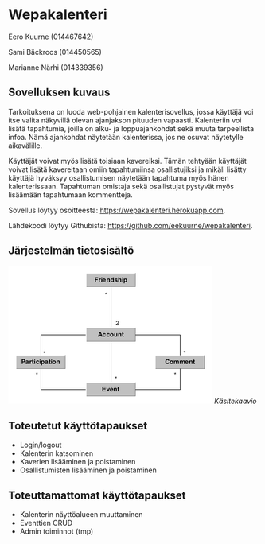 # Wepakalenteri
Eero Kuurne (014467642)


Sami Bäckroos (014450565)


Marianne Närhi (014339356)



## Sovelluksen kuvaus

Tarkoituksena on luoda web-pohjainen kalenterisovellus, jossa käyttäjä voi itse valita näkyvillä olevan ajanjakson pituuden vapaasti. Kalenteriin voi lisätä tapahtumia, joilla on alku- ja loppuajankohdat sekä muuta tarpeellista infoa. Nämä ajankohdat näytetään kalenterissa, jos ne osuvat näytetylle aikavälille. 


Käyttäjät voivat myös lisätä toisiaan kavereiksi. Tämän tehtyään käyttäjät voivat lisätä kavereitaan omiin tapahtumiinsa osallistujiksi ja mikäli lisätty käyttäjä hyväksyy osallistumisen näytetään tapahtuma myös hänen kalenterissaan. Tapahtuman omistaja sekä osallistujat pystyvät myös lisäämään tapahtumaan kommentteja.

Sovellus löytyy osoitteesta: https://wepakalenteri.herokuapp.com.


Lähdekoodi löytyy Githubista: https://github.com/eekuurne/wepakalenteri.


## Järjestelmän tietosisältö

![Käsitekaavio](relations.png)
*Käsitekaavio*


## Toteutetut käyttötapaukset

- Login/logout
- Kalenterin katsominen
- Kaverien lisääminen ja poistaminen
- Osallistumisten lisääminen ja poistaminen


## Toteuttamattomat käyttötapaukset

- Kalenterin näyttöalueen muuttaminen
- Eventtien CRUD
- Admin toiminnot (tmp)




